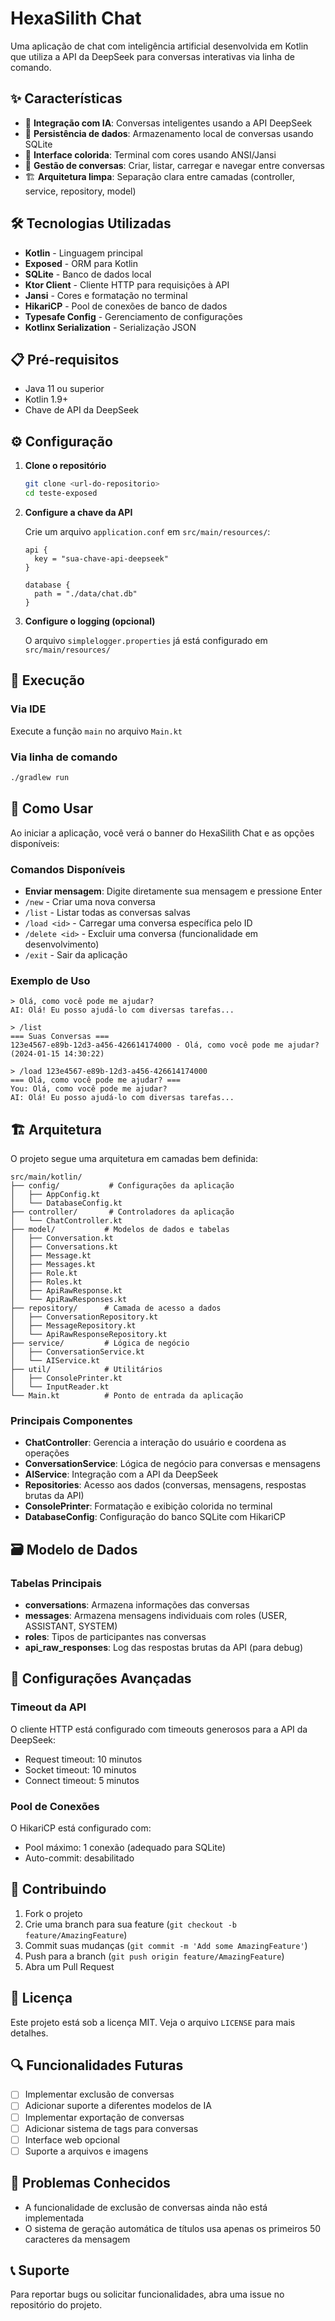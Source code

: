 # HexaSilith Chat

Uma aplicação de chat com inteligência artificial desenvolvida em Kotlin que utiliza a API da DeepSeek para conversas interativas via linha de comando.

## ✨ Características

- 🤖 **Integração com IA**: Conversas inteligentes usando a API DeepSeek
- 💾 **Persistência de dados**: Armazenamento local de conversas usando SQLite
- 🎨 **Interface colorida**: Terminal com cores usando ANSI/Jansi
- 📝 **Gestão de conversas**: Criar, listar, carregar e navegar entre conversas
- 🏗️ **Arquitetura limpa**: Separação clara entre camadas (controller, service, repository, model)

## 🛠️ Tecnologias Utilizadas

- **Kotlin** - Linguagem principal
- **Exposed** - ORM para Kotlin
- **SQLite** - Banco de dados local
- **Ktor Client** - Cliente HTTP para requisições à API
- **Jansi** - Cores e formatação no terminal
- **HikariCP** - Pool de conexões de banco de dados
- **Typesafe Config** - Gerenciamento de configurações
- **Kotlinx Serialization** - Serialização JSON

## 📋 Pré-requisitos

- Java 11 ou superior
- Kotlin 1.9+
- Chave de API da DeepSeek

## ⚙️ Configuração

1. **Clone o repositório**
   ```bash
   git clone <url-do-repositorio>
   cd teste-exposed
   ```

2. **Configure a chave da API**
   
   Crie um arquivo `application.conf` em `src/main/resources/`:
   ```hocon
   api {
     key = "sua-chave-api-deepseek"
   }
   
   database {
     path = "./data/chat.db"
   }
   ```

3. **Configure o logging (opcional)**
   
   O arquivo `simplelogger.properties` já está configurado em `src/main/resources/`

## 🚀 Execução

### Via IDE
Execute a função `main` no arquivo `Main.kt`

### Via linha de comando
```bash
./gradlew run
```

## 📖 Como Usar

Ao iniciar a aplicação, você verá o banner do HexaSilith Chat e as opções disponíveis:

### Comandos Disponíveis

- **Enviar mensagem**: Digite diretamente sua mensagem e pressione Enter
- `/new` - Criar uma nova conversa
- `/list` - Listar todas as conversas salvas
- `/load <id>` - Carregar uma conversa específica pelo ID
- `/delete <id>` - Excluir uma conversa (funcionalidade em desenvolvimento)
- `/exit` - Sair da aplicação

### Exemplo de Uso

```
> Olá, como você pode me ajudar?
AI: Olá! Eu posso ajudá-lo com diversas tarefas...

> /list
=== Suas Conversas ===
123e4567-e89b-12d3-a456-426614174000 - Olá, como você pode me ajudar? (2024-01-15 14:30:22)

> /load 123e4567-e89b-12d3-a456-426614174000
=== Olá, como você pode me ajudar? ===
You: Olá, como você pode me ajudar?
AI: Olá! Eu posso ajudá-lo com diversas tarefas...
```

## 🏗️ Arquitetura

O projeto segue uma arquitetura em camadas bem definida:

```
src/main/kotlin/
├── config/           # Configurações da aplicação
│   ├── AppConfig.kt
│   └── DatabaseConfig.kt
├── controller/       # Controladores da aplicação
│   └── ChatController.kt
├── model/           # Modelos de dados e tabelas
│   ├── Conversation.kt
│   ├── Conversations.kt
│   ├── Message.kt
│   ├── Messages.kt
│   ├── Role.kt
│   ├── Roles.kt
│   ├── ApiRawResponse.kt
│   └── ApiRawResponses.kt
├── repository/      # Camada de acesso a dados
│   ├── ConversationRepository.kt
│   ├── MessageRepository.kt
│   └── ApiRawResponseRepository.kt
├── service/         # Lógica de negócio
│   ├── ConversationService.kt
│   └── AIService.kt
├── util/            # Utilitários
│   ├── ConsolePrinter.kt
│   └── InputReader.kt
└── Main.kt          # Ponto de entrada da aplicação
```

### Principais Componentes

- **ChatController**: Gerencia a interação do usuário e coordena as operações
- **ConversationService**: Lógica de negócio para conversas e mensagens
- **AIService**: Integração com a API da DeepSeek
- **Repositories**: Acesso aos dados (conversas, mensagens, respostas brutas da API)
- **ConsolePrinter**: Formatação e exibição colorida no terminal
- **DatabaseConfig**: Configuração do banco SQLite com HikariCP

## 🗃️ Modelo de Dados

### Tabelas Principais

- **conversations**: Armazena informações das conversas
- **messages**: Armazena mensagens individuais com roles (USER, ASSISTANT, SYSTEM)
- **roles**: Tipos de participantes nas conversas
- **api_raw_responses**: Log das respostas brutas da API (para debug)

## 🔧 Configurações Avançadas

### Timeout da API
O cliente HTTP está configurado com timeouts generosos para a API da DeepSeek:
- Request timeout: 10 minutos
- Socket timeout: 10 minutos  
- Connect timeout: 5 minutos

### Pool de Conexões
O HikariCP está configurado com:
- Pool máximo: 1 conexão (adequado para SQLite)
- Auto-commit: desabilitado

## 🤝 Contribuindo

1. Fork o projeto
2. Crie uma branch para sua feature (`git checkout -b feature/AmazingFeature`)
3. Commit suas mudanças (`git commit -m 'Add some AmazingFeature'`)
4. Push para a branch (`git push origin feature/AmazingFeature`)
5. Abra um Pull Request

## 📝 Licença

Este projeto está sob a licença MIT. Veja o arquivo `LICENSE` para mais detalhes.

## 🔍 Funcionalidades Futuras

- [ ] Implementar exclusão de conversas
- [ ] Adicionar suporte a diferentes modelos de IA
- [ ] Implementar exportação de conversas
- [ ] Adicionar sistema de tags para conversas
- [ ] Interface web opcional
- [ ] Suporte a arquivos e imagens

## 🐛 Problemas Conhecidos

- A funcionalidade de exclusão de conversas ainda não está implementada
- O sistema de geração automática de títulos usa apenas os primeiros 50 caracteres da mensagem

## 📞 Suporte

Para reportar bugs ou solicitar funcionalidades, abra uma issue no repositório do projeto.